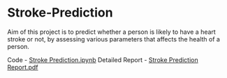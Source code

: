 # Stroke-Prediction
Aim of this project is to predict whether a person is likely to have a heart stroke or not, by assessing various parameters that affects the health of a person.

Code - [Stroke Prediction.ipynb](https://github.com/ashikamattu/Stroke-Prediction/blob/main/Stroke%20Prediction.ipynb)
Detailed Report - [Stroke Prediction Report.pdf](https://github.com/ashikamattu/Stroke-Prediction/blob/main/Stroke%20Prediction%20Report.pdf)
